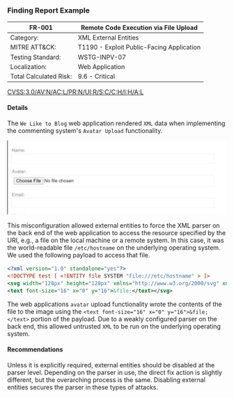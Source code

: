 ### Finding Report Example

| FR-001 | Remote Code Execution via File Upload|
|--------|--------------------------------------|
|Category: | XML External Entities |
|MITRE ATT&CK: | T1190 - Exploit Public-Facing Application|
|Testing Standard: | WSTG-INPV-07| 
|Localization: | Web Application | 
|Total Calculated Risk: | 9.6 - Critical | 

[CVSS:3.0/AV:N/AC:L/PR:N/UI:R/S:C/C:H/I:H/A:L](https://www.first.org/cvss/calculator/3.0#CVSS:3.0/AV:N/AC:L/PR:N/UI:R/S:C/C:H/I:H/A:L)

#### Details 
The `We Like to Blog` web application rendered `XML` data when implementing the commenting system's `Avatar Upload` functionality. 

![image5](images/xxe_image_5.png)

This misconfiguration allowed external entities to force the XML parser on the back end of the web application to access the resource specified by the URI, e.g., a file on the local machine or a remote system. In this case, it was the world-readable file `/etc/hostname` on the underlying operating system. We used the following payload to access that file. 

```xml
<?xml version="1.0" standalone="yes"?>
<!DOCTYPE test [ <!ENTITY file SYSTEM "file:///etc/hostname" > ]>
<svg width="128px" height="128px" xmlns="http://www.w3.org/2000/svg" xmlns:xlink="http://www.w3.org/1999/xlink" version="1.1">
<text font-size="16" x="0" y="16">&file;</text></svg>
```

The web applications `avatar` upload functionality wrote the contents of the file to the image using the `<text font-size="16" x="0" y="16">&file;</text>` portion of the payload. Due to a weakly configured parser on the back end, this allowed untrusted `XML` to be run on the underlying operating system. 

#### Recommendations 
Unless it is explicitly required, external entities should be disabled at the parser level. Depending on the parser in use, the direct fix action is slightly different, but the overarching process is the same. Disabling external entities secures the parser in these types of attacks. 